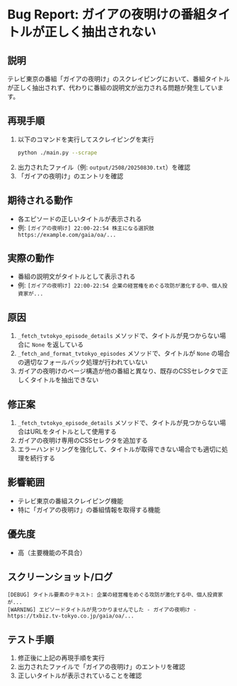 # Bug Report: ガイアの夜明けの番組タイトルが正しく抽出されない

## 説明
テレビ東京の番組「ガイアの夜明け」のスクレイピングにおいて、番組タイトルが正しく抽出されず、代わりに番組の説明文が出力される問題が発生しています。

## 再現手順
1. 以下のコマンドを実行してスクレイピングを実行
   ```bash
   python ./main.py --scrape
   ```
2. 出力されたファイル（例: `output/2508/20250830.txt`）を確認
3. 「ガイアの夜明け」のエントリを確認

## 期待される動作
- 各エピソードの正しいタイトルが表示される
- 例: `[ガイアの夜明け] 22:00-22:54 株主になる選択肢 https://example.com/gaia/oa/...`

## 実際の動作
- 番組の説明文がタイトルとして表示される
- 例: `[ガイアの夜明け] 22:00-22:54 企業の経営権をめぐる攻防が激化する中、個人投資家が...`

## 原因
1. `_fetch_tvtokyo_episode_details` メソッドで、タイトルが見つからない場合に `None` を返している
2. `_fetch_and_format_tvtokyo_episodes` メソッドで、タイトルが `None` の場合の適切なフォールバック処理が行われていない
3. ガイアの夜明けのページ構造が他の番組と異なり、既存のCSSセレクタで正しくタイトルを抽出できない

## 修正案
1. `_fetch_tvtokyo_episode_details` メソッドで、タイトルが見つからない場合はURLをタイトルとして使用する
2. ガイアの夜明け専用のCSSセレクタを追加する
3. エラーハンドリングを強化して、タイトルが取得できない場合でも適切に処理を続行する

## 影響範囲
- テレビ東京の番組スクレイピング機能
- 特に「ガイアの夜明け」の番組情報を取得する機能

## 優先度
- 高（主要機能の不具合）

## スクリーンショット/ログ
```log
[DEBUG] タイトル要素のテキスト: 企業の経営権をめぐる攻防が激化する中、個人投資家が...
[WARNING] エピソードタイトルが見つかりませんでした - ガイアの夜明け - https://txbiz.tv-tokyo.co.jp/gaia/oa/...
```

## テスト手順
1. 修正後に上記の再現手順を実行
2. 出力されたファイルで「ガイアの夜明け」のエントリを確認
3. 正しいタイトルが表示されていることを確認
